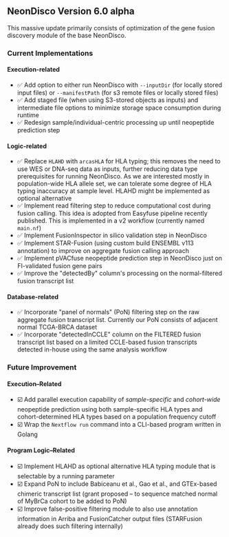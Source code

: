 ## NeonDisco Version 6.0 alpha

This massive update primarily consists of optimization of the gene fusion discovery module of the base NeonDisco.

### Current Implementations
#### Execution-related
- ✅ Add option to either run NeonDisco with `--inputDir` (for locally stored input files) or `--manifestPath` (for s3 remote files or locally stored files)
- ✅ Add staged file (when using S3-stored objects as inputs) and intermediate file options to minimize storage space consumption during runtime
- ✅ Redesign sample/individual-centric processing up until neopeptide prediction step

#### Logic-related
- ✅ Replace `HLAHD` with `arcasHLA` for HLA typing; this removes the need to use WES or DNA-seq data as inputs, further reducing data type prerequisites for running NeonDisco. As we are interested mostly in population-wide HLA allele set, we can tolerate some degree of HLA typing inaccuracy at sample level. HLAHD might be implemented as optional alternative
- ✅ Implement read filtering step to reduce computational cost during fusion calling. This idea is adopted from Easyfuse pipeline recently published. This is implemented in a v2 workflow (currently named `main.nf`)
- ✅ Implement FusionInspector in silico validation step in NeonDisco
- ✅ Implement STAR-Fusion (using custom build ENSEMBL v113 annotation) to improve on aggregate fusion calling approach
- ✅ Implement pVACfuse neopeptide prediction step in NeonDisco just on FI-validated fusion gene pairs
- ✅ Improve the "detectedBy" column's processing on the normal-filtered fusion transcript list

#### Database-related
- ✅ Incorporate "panel of normals" (PoN) filtering step on the raw aggregate fusion transcript list. Currently our PoN consists of adjacent normal TCGA-BRCA dataset 
- ✅ Incorporate "detectedInCCLE" column on the FILTERED fusion transcript list based on a limited CCLE-based fusion transcripts detected in-house using the same analysis workflow


### Future Improvement
#### Execution–Related
- ☑️ Add parallel execution capability of *sample-specific* and *cohort-wide* neopeptide prediction using both sample-specific HLA types and cohort-determined HLA types based on a population frequency cutoff
- ☑️ Wrap the `Nextflow run` command into a CLI-based program written in Golang

#### Program Logic–Related 
- ☑️ Implement HLAHD as optional alternative HLA typing module that is selectable by a running parameter
- ☑️ Expand PoN to include Babiceanu et al., Gao et al., and GTEx-based chimeric transcript list (grant proposed – to sequence matched normal of MyBrCa cohort to be added to PoN)
- ☑️ Improve false-positive filtering module to also use annotation information in Arriba and FusionCatcher output files (STARFusion already does such filtering internally)
